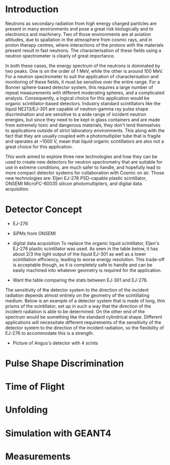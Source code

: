# Introduction
Neutrons as secondary radiation from high energy charged particles are present in many environments and pose a great risk biologically and to electronics and machinery. Two of those environments are at aviation altitudes, due to spallation in the atmosphere from cosmic rays, and in proton therapy centres, where interactions of the protons with the materials present result in fast neutrons. The characterisation of these fields using a neutron spectrometer is clearly of great importance.

In both these cases, the energy spectrum of the neutrons is dominated by two peaks. One is on the order of 1 MeV, while the other is around 100 MeV. For a neutron spectrometer to suit the application of characterisation and monitoring of these fields, it must be sensitive over the entire range. For a Bonner sphere-based detector system, this requires a large number of repeat measurements with different moderating spheres, and a complicated analysis. Consequently, a logical choice for this application would be organic scintillator-based detectors. Industry standard scintillators like the liquid NE213/EJ-301 are capable of neutron-gamma ray pulse shape discrimination and are sensitive to a wide range of incident neutron energies, but since they need to be kept in glass containers and are made from extremely toxic and dangerous materials, they don't lend themselves to applications outside of strict laboratory environments. This along with the fact that they are usually coupled with a photomultiplier tube that is fragile and operates at ~1000 V, mean that liquid organic scintillators are also not a great choice for this application.

This work aimed to explore three new technologies and how they can be used to create new detectors for neutron spectrometry that are suitable for use in extreme conditions, are much safer to handle, and hopefully lead to more compact detector systems for collaboration with Cosmic on air. Those new technologies are: Eljen EJ-276 PSD-capable plastic scintillator, ONSEMI MicroFC-60035 silicon photomultipliers, and digital data acquisition.


# Detector Concept
- EJ-276
- SiPMs from ONSEMI
- digital data acquisition
To replace the organic liquid scintillator, Eljen's EJ-276 plastic scintillator was used. As seen in the table below, it has about 2/3 the light output of the liquid EJ-301 as well as a lower scintillation efficiency, leading to worse energy resolution. This trade-off is acceptable though, as it is completely safe to handle and can be easily machined into whatever geometry is required for the application.

- Want the table comparing the stats between EJ-301 and EJ-276.

The sensitivity of the detector system to the direction of the incident radiation depends almost entirely on the geometry of the scintillating medium. Below is an example of a detector system that is made of long, thin prisms of the scintillator, set up in such a way that the direction of the incident radiation is able to be determined. On the other end of the spectrum would be something like the standard cylindrical shape. Different applications will necessitate different requirements of the sensitivity of the detector system to the direction of the incident radiation, so the flexibility of EJ-276 to accommodate this is a strength.

- Picture of Angus's detector with 4 scints







# Pulse Shape Discrimination

# Time of Flight

# Unfolding

# Simulation with GEANT4

# Measurements


